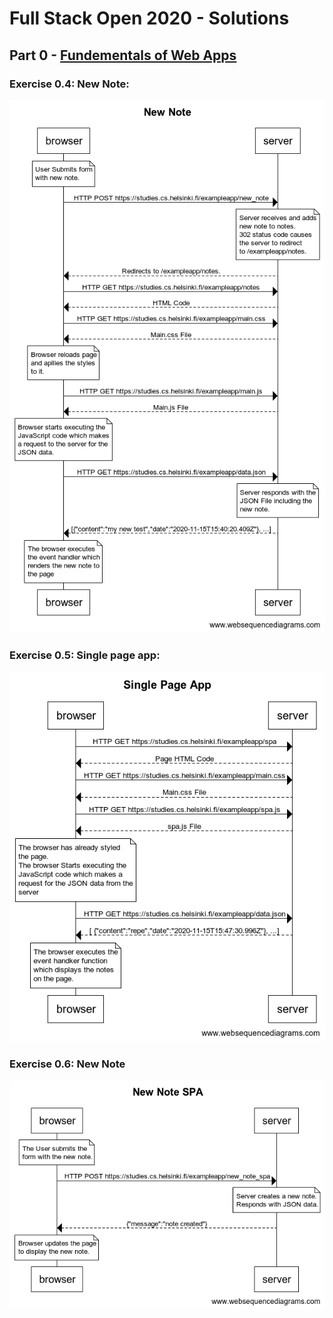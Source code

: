 # Full Stack Open 2020 - Solutions

## Part 0 - [Fundementals of Web Apps](https://fullstackopen.com/en/part0/fundamentals_of_web_apps)

### Exercise 0.4: New Note:

![New Note](new-note.png)

### Exercise 0.5: Single page app:

![Single Page App](sinlge-page-app.png)

### Exercise 0.6: New Note

![New Note for SPA](new-note-spa.png)
